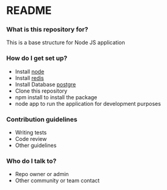 # README #

### What is this repository for? ###

This is a base structure for Node JS application

### How do I get set up? ###

* Install [node](https://nodejs.org/en/)
* Install [redis](https://redis.io/)
* Install Database [postgre](https://www.postgresql.org/)
* Clone this repository
* npm install to install the package
* node app to run the application for development purposes

### Contribution guidelines ###

* Writing tests
* Code review
* Other guidelines

### Who do I talk to? ###

* Repo owner or admin
* Other community or team contact